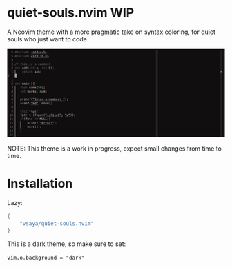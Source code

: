 # quiet-souls.nvim WIP
A Neovim theme with a more pragmatic take on syntax coloring, for quiet souls who just want to code

![showcase of quiet-souls theme](https://github.com/vsaya/quiet-souls.nvim/blob/main/showcase.png?raw=true "Quiet Souls")


NOTE: This theme is a work in progress, expect small changes from time to time.

# Installation

Lazy:
```lua
{
    "vsaya/quiet-souls.nvim"
}
```

This is a dark theme, so make sure to set:

`vim.o.background = "dark"`

